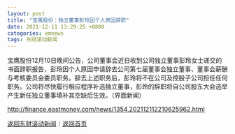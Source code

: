 ```yaml
---
layout: post
title: "宝鹰股份：独立董事彭玲因个人原因辞职"
date: 2021-12-11 13:29:25 +0800
categories: emnews
tags: 东财滚动新闻
---
```


宝鹰股份12月10日晚间公告，公司董事会近日收到公司独立董事彭玲女士递交的书面辞职报告，彭玲因个人原因申请辞去公司第七届董事会独立董事、董事会薪酬与考核委员会委员职务。辞去上述职务后，彭玲将不在公司及控股子公司担任任何职务。公司将尽快履行相应程序补选独立董事，彭玲的辞职将自公司股东大会选举产生新任独立董事填补其空缺后生效。（界面新闻）

<http://finance.eastmoney.com/news/1354,202112112210625962.html>

[返回东财滚动新闻](//finews.withounder.com/emnews/)｜[返回首页](//finews.withounder.com/)